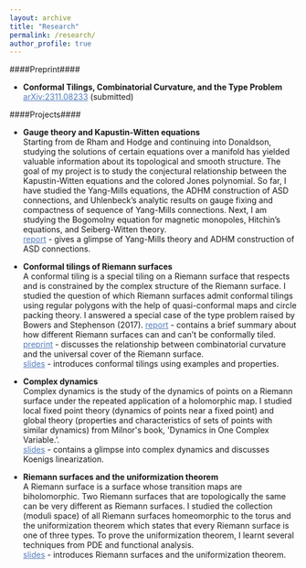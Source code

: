 ```yaml
---
layout: archive
title: "Research"
permalink: /research/
author_profile: true
---
```


####Preprint####
* **Conformal Tilings, Combinatorial Curvature, and the Type Problem** \
  <a href="https://arxiv.org/abs/2311.08233" target="_blank" style="color: #527bbd; text-decoration: underline">arXiv:2311.08233</a> (submitted)

####Projects####
* **Gauge theory and Kapustin-Witten equations** \
  Starting from de Rham and Hodge and continuing into Donaldson, studying the solutions of certain equations over a manifold has yielded valuable information about its topological and smooth structure. The goal of my project is to study the conjectural relationship between the Kapustin-Witten equations and the colored Jones polynomial. So far, I have studied the Yang-Mills equations, the ADHM construction of ASD connections, and Uhlenbeck’s analytic results on gauge fixing and compactness of sequence of Yang-Mills connections. Next, I am studying the Bogomolny equation for magnetic monopoles, Hitchin’s equations, and Seiberg-Witten theory. \
  <a href="https://arxiv.org/abs/2311.08233" target="_blank" style="color: #527bbd; text-decoration: underline">report</a> - gives a glimpse of Yang-Mills theory and ADHM construction of ASD connections.

* **Conformal tilings of Riemann surfaces** \
  A conformal tiling is a special tiling on a Riemann surface that respects and is constrained by the complex structure of the Riemann surface. I studied the question of which Riemann surfaces admit conformal tilings using regular polygons with the help of quasi-conformal maps and circle packing theory. I answered a special case of the type problem raised by Bowers and Stephenson (2017).
  <a href="https://arxiv.org/abs/2311.08233" target="_blank" style="color: #527bbd; text-decoration: underline">report</a> - contains a brief summary about how different Riemann surfaces can and can’t be conformally tiled.\
  <a href="https://arxiv.org/abs/2311.08233" target="_blank" style="color: #527bbd; text-decoration: underline">preprint</a> - discusses the relationship between combinatorial curvature and the universal cover of the Riemann surface.\
  <a href="https://arxiv.org/abs/2311.08233" target="_blank" style="color: #527bbd; text-decoration: underline">slides</a> - introduces conformal tilings using examples and properties.

* **Complex dynamics** \
  Complex dynamics is the study of the dynamics of points on a Riemann surface under the repeated application of a holomorphic map. I studied local fixed point theory (dynamics of points near a fixed point) and global theory (properties and characteristics of sets of points with similar dynamics) from Milnor's book, 'Dynamics in One Complex Variable.’.\
  <a href="https://arxiv.org/abs/2311.08233" target="_blank" style="color: #527bbd; text-decoration: underline">slides</a> - contains a glimpse into complex dynamics and discusses Koenigs linearization.
 
* **Riemann surfaces and the uniformization theorem** \
  A Riemann surface is a surface whose transition maps are biholomorphic. Two Riemann surfaces that are topologically the same can be very different as Riemann surfaces. I studied the collection (moduli space) of all Riemann surfaces homeomorphic to the torus and the uniformization theorem which states that every Riemann surface is one of three types. To prove the uniformization theorem, I learnt several techniques from PDE and functional analysis.\
  <a href="https://arxiv.org/abs/2311.08233" target="_blank" style="color: #527bbd; text-decoration: underline">slides</a> - introduces Riemann surfaces and the uniformization theorem.
  

  

